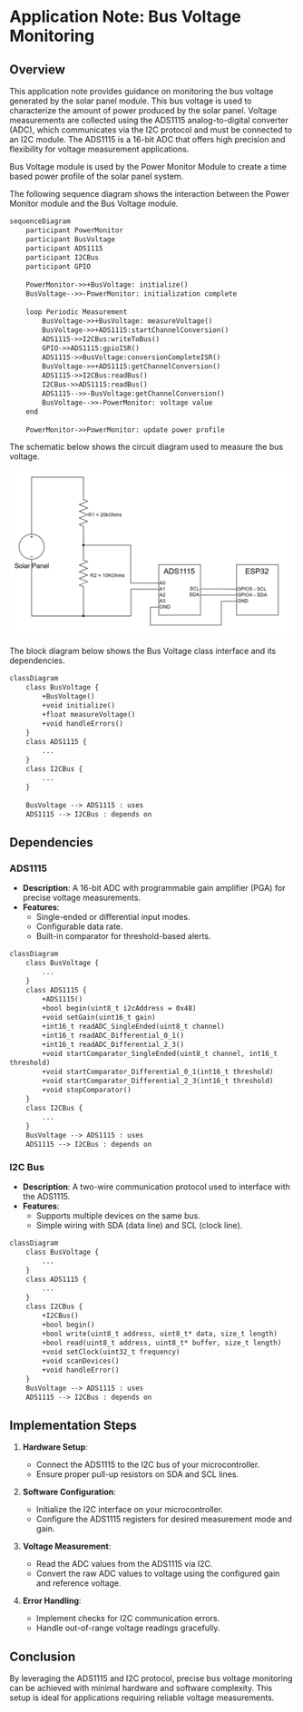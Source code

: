 # Application Note: Bus Voltage Monitoring

## Overview

This application note provides guidance on monitoring the bus voltage generated by the solar panel module. This bus voltage is used to characterize the amount of power produced by the solar panel. Voltage measurements are collected using the ADS1115 analog-to-digital converter (ADC), which communicates via the I2C protocol and must be connected to an I2C module. The ADS1115 is a 16-bit ADC that offers high precision and flexibility for voltage measurement applications.

Bus Voltage module is used by the Power Monitor Module to create a time based power profile of the solar panel system.

The following sequence diagram shows the interaction between the Power Monitor module and the Bus Voltage module.

```mermaid
sequenceDiagram
    participant PowerMonitor
    participant BusVoltage
    participant ADS1115
    participant I2CBus
    participant GPIO

    PowerMonitor->>+BusVoltage: initialize()
    BusVoltage-->>-PowerMonitor: initialization complete

    loop Periodic Measurement
        BusVoltage->>+BusVoltage: measureVoltage()
        BusVoltage->>+ADS1115:startChannelConversion()
        ADS1115->>I2CBus:writeToBus()
        GPIO->>ADS1115:gpioISR()
        ADS1115->>BusVoltage:conversionCompleteISR()
        BusVoltage->>+ADS1115:getChannelConversion()
        ADS1115->>I2CBus:readBus()
        I2CBus->>ADS1115:readBus()
        ADS1115-->>-BusVoltage:getChannelConversion()
        BusVoltage-->>-PowerMonitor: voltage value
    end

    PowerMonitor->>PowerMonitor: update power profile
```

The schematic below shows the circuit diagram used to measure the bus voltage. 

![Bus Voltage Measurement Schematic](../Images/ads1115Circuit.png)

The block diagram below shows the Bus Voltage class interface and its dependencies.


```mermaid
classDiagram
    class BusVoltage {
        +BusVoltage()
        +void initialize()
        +float measureVoltage()
        +void handleErrors()
    }
    class ADS1115 {
        ...
    }
    class I2CBus {
        ...
    }

    BusVoltage --> ADS1115 : uses
    ADS1115 --> I2CBus : depends on
```


## Dependencies
### ADS1115
- **Description**: A 16-bit ADC with programmable gain amplifier (PGA) for precise voltage measurements.
- **Features**:
    - Single-ended or differential input modes.
    - Configurable data rate.
    - Built-in comparator for threshold-based alerts.
```mermaid
classDiagram
    class BusVoltage {
        ...
    }
    class ADS1115 {
        +ADS1115()
        +bool begin(uint8_t i2cAddress = 0x48)
        +void setGain(uint16_t gain)
        +int16_t readADC_SingleEnded(uint8_t channel)
        +int16_t readADC_Differential_0_1()
        +int16_t readADC_Differential_2_3()
        +void startComparator_SingleEnded(uint8_t channel, int16_t threshold)
        +void startComparator_Differential_0_1(int16_t threshold)
        +void startComparator_Differential_2_3(int16_t threshold)
        +void stopComparator()
    }
    class I2CBus {
        ...
    }
    BusVoltage --> ADS1115 : uses
    ADS1115 --> I2CBus : depends on
```

### I2C Bus
- **Description**: A two-wire communication protocol used to interface with the ADS1115.
- **Features**:
    - Supports multiple devices on the same bus.
    - Simple wiring with SDA (data line) and SCL (clock line).

```mermaid
classDiagram
    class BusVoltage {
        ...
    }
    class ADS1115 {
        ...
    }
    class I2CBus {
        +I2CBus()
        +bool begin()
        +bool write(uint8_t address, uint8_t* data, size_t length)
        +bool read(uint8_t address, uint8_t* buffer, size_t length)
        +void setClock(uint32_t frequency)
        +void scanDevices()
        +void handleError()
    }
    BusVoltage --> ADS1115 : uses
    ADS1115 --> I2CBus : depends on
```

## Implementation Steps
1. **Hardware Setup**:
     - Connect the ADS1115 to the I2C bus of your microcontroller.
     - Ensure proper pull-up resistors on SDA and SCL lines.

2. **Software Configuration**:
     - Initialize the I2C interface on your microcontroller.
     - Configure the ADS1115 registers for desired measurement mode and gain.

3. **Voltage Measurement**:
     - Read the ADC values from the ADS1115 via I2C.
     - Convert the raw ADC values to voltage using the configured gain and reference voltage.

4. **Error Handling**:
     - Implement checks for I2C communication errors.
     - Handle out-of-range voltage readings gracefully.



## Conclusion
By leveraging the ADS1115 and I2C protocol, precise bus voltage monitoring can be achieved with minimal hardware and software complexity. This setup is ideal for applications requiring reliable voltage measurements.
